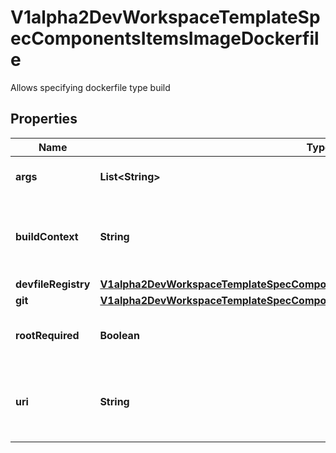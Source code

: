 

# V1alpha2DevWorkspaceTemplateSpecComponentsItemsImageDockerfile

Allows specifying dockerfile type build
## Properties

Name | Type | Description | Notes
------------ | ------------- | ------------- | -------------
**args** | **List&lt;String&gt;** | The arguments to supply to the dockerfile build. |  [optional]
**buildContext** | **String** | Path of source directory to establish build context. Defaults to ${PROJECT_SOURCE} in the container |  [optional]
**devfileRegistry** | [**V1alpha2DevWorkspaceTemplateSpecComponentsItemsImageDockerfileDevfileRegistry**](V1alpha2DevWorkspaceTemplateSpecComponentsItemsImageDockerfileDevfileRegistry.md) |  |  [optional]
**git** | [**V1alpha2DevWorkspaceTemplateSpecComponentsItemsImageDockerfileGit**](V1alpha2DevWorkspaceTemplateSpecComponentsItemsImageDockerfileGit.md) |  |  [optional]
**rootRequired** | **Boolean** | Specify if a privileged builder pod is required.  Default value is &#x60;false&#x60; |  [optional]
**uri** | **String** | URI Reference of a Dockerfile. It can be a full URL or a relative URI from the current devfile as the base URI. |  [optional]



